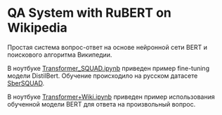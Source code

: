 # QA System with RuBERT on Wikipedia

Простая система вопрос-ответ на основе нейронной сети BERT и поискового алгоритма Википедии.

В ноутбуке [Transformer_SQUAD.ipynb](#Transformer_SQUAD.ipynb) приведен пример fine-tuning модели DistilBert. Обучение происходило на русском датасете [SberSQUAD](*https://huggingface.co/datasets/sberquad).

В ноутбуке [Transformer+Wiki.ipynb](#Transformer+Wiki.ipynb) приведен пример использования обученной модели BERT для ответа на произвольный вопрос.
